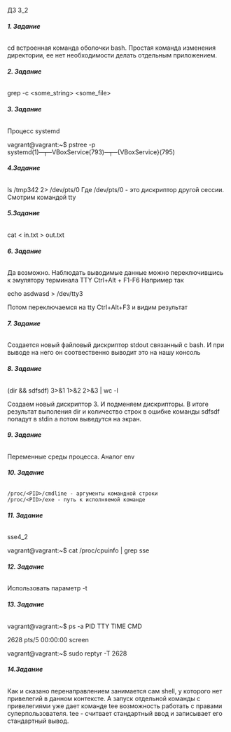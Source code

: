 ДЗ 3_2

###### **1. Задание**

cd встроенная команда оболочки  bash.  Простая команда изменения директории, ее нет необходимости делать отдельным приложением.

###### **2. Задание**

grep -c <some_string> <some_file>

###### **3. Задание**

Процесс systemd


vagrant@vagrant:~$ pstree -p
systemd(1)─┬─VBoxService(793)─┬─{VBoxService}(795)


###### **4.Задание**

 ls /tmp342 2> /dev/pts/0 
Где /dev/pts/0 - это дискриптор другой сессии. Смотрим командой tty


###### **5.Задание**

 cat < in.txt > out.txt 

###### **6. Задание**

Да возможно. Наблюдать выводимые данные можно переключившись к эмулятору терминала TTY Ctrl+Alt + F1-F6
Например так 

echo asdwasd > /dev/tty3

Потом переключаемся на tty Ctrl+Alt+F3 и видим результат 





###### **7. Задание**

Создается новый файловый дискриптор stdout связанный с bash. И при выводе на него он соотвественно выводит это на нашу консоль

###### **8. Задание**

(dir && sdfsdf) 3>&1 1>&2 2>&3 | wc -l

Создаем новый дискриптор 3. И подменяем дискрипторы. В итоге результат выполения dir и количество строк в ошибке команды sdfsdf попадут в stdin а потом выведутся на экран. 

###### **9. Задание**

Переменные среды процесса. Аналог env

###### **10. Задание**

    /proc/<PID>/cmdline - аргументы командной строки
    /proc/<PID>/exe - путь к исполняемой команде

###### **11. Задание**

sse4_2

vagrant@vagrant:~$ cat /proc/cpuinfo | grep sse

###### **12. Задание**

Использовать параметр -t


###### **13. Задание**

vagrant@vagrant:~$ ps -a
PID TTY          TIME CMD

2628 pts/5    00:00:00 screen

vagrant@vagrant:~$ sudo reptyr -T 2628

###### **14.Задание**

Как и сказано перенаправлением занимается сам shell, у которого нет привелегий в данном контексте. 
А запуск отдельной команды с привелегиями уже дает команде tee возможность работать с правами суперпользователя. tee - считвает стандартный ввод и записывает его стандартный вывод.  